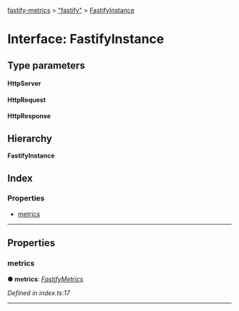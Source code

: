 [fastify-metrics](../README.md) > ["fastify"](../modules/_fastify_.md) > [FastifyInstance](../interfaces/_fastify_.fastifyinstance.md)

# Interface: FastifyInstance

## Type parameters
#### HttpServer 
#### HttpRequest 
#### HttpResponse 
## Hierarchy

**FastifyInstance**

## Index

### Properties

* [metrics](_fastify_.fastifyinstance.md#metrics)

---

## Properties

<a id="metrics"></a>

###  metrics

**● metrics**: *[FastifyMetrics](fastifymetrics.md)*

*Defined in index.ts:17*

___

